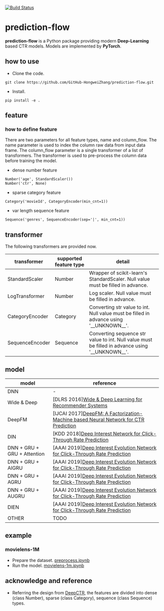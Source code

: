 [![Build Status](https://travis-ci.org/GitHub-HongweiZhang/prediction-flow.svg?branch=master)](https://travis-ci.org/GitHub-HongweiZhang/prediction-flow)

# prediction-flow
**prediction-flow** is a Python package providing modern **Deep-Learning**
based CTR models. Models are implemented by **PyTorch**.

## how to use
* Clone the code.
```
git clone https://github.com/GitHub-HongweiZhang/prediction-flow.git
```
* Install.
```
pip install -e .
```

## feature
### how to define feature
There are two parameters for all feature types, name and column_flow.
The name parameter is used to index the column raw data from input data frame.
The column_flow parameter is a single transformer of a list of transformers.
The transformer is used to pre-process the column data before training the model.

* dense number feature
```
Number('age', StandardScaler())
Number('ctr', None)
```
* sparse category feature
```
Category('movieId', CategoryEncoder(min_cnt=1))
```
* var length sequence feature
```
Sequence('genres', SequenceEncoder(sep='|', min_cnt=1))
```

## transformer
The following transformers are provided now.

| transformer | supported feature type | detail |
|--|--|--|
| StandardScaler | Number | Wrapper of scikit-learn's StandardScaler. Null value must be filled in advance. |
| LogTransformer | Number | Log scaler. Null value must be filled in advance. |
| CategoryEncoder | Category | Converting str value to int. Null value must be filled in advance using '\_\_UNKNOWN\_\_'. |
| SequenceEncoder | Sequence | Converting sequence str value to int. Null value must be filled in advance using '\_\_UNKNOWN\_\_'. |

## model

| model | reference |
|--|--|
| DNN | - |
| Wide & Deep | [DLRS 2016][Wide & Deep Learning for Recommender Systems](https://arxiv.org/pdf/1606.07792.pdf) |
| DeepFM | [IJCAI 2017][DeepFM: A Factorization-Machine based Neural Network for CTR Prediction](http://www.ijcai.org/proceedings/2017/0239.pdf) |
| DIN | [KDD 2018][Deep Interest Network for Click-Through Rate Prediction](https://arxiv.org/pdf/1706.06978.pdf) |
| DNN + GRU + GRU + Attention | [AAAI 2019][Deep Interest Evolution Network for Click-Through Rate Prediction](https://arxiv.org/pdf/1809.03672.pdf) |
| DNN + GRU + AIGRU | [AAAI 2019][Deep Interest Evolution Network for Click-Through Rate Prediction](https://arxiv.org/pdf/1809.03672.pdf) |
| DNN + GRU + AGRU | [AAAI 2019][Deep Interest Evolution Network for Click-Through Rate Prediction](https://arxiv.org/pdf/1809.03672.pdf) |
| DNN + GRU + AUGRU | [AAAI 2019][Deep Interest Evolution Network for Click-Through Rate Prediction](https://arxiv.org/pdf/1809.03672.pdf) |
| DIEN | [AAAI 2019][Deep Interest Evolution Network for Click-Through Rate Prediction](https://arxiv.org/pdf/1809.03672.pdf) |
| OTHER | TODO |

## example
### movielens-1M
* Prepare the dataset. [preprocess.ipynb](https://github.com/GitHub-HongweiZhang/prediction-flow/blob/master/examples/movielens/ml-1m/preprocess.ipynb)
* Run the model. [movielens-1m.ipynb](https://github.com/GitHub-HongweiZhang/prediction-flow/blob/master/examples/movielens/movielens-1m.ipynb)

## acknowledge and reference
* Referring the design from [DeepCTR](https://github.com/shenweichen/DeepCTR),
  the features are divided into dense (class Number), sparse (class Category),
  sequence (class Sequence) types.
